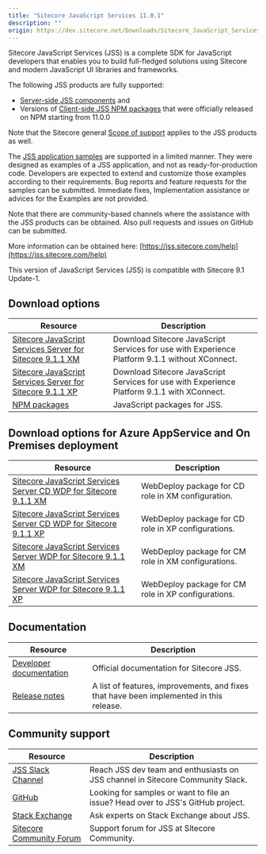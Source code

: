 ```yaml
---
title: "Sitecore JavaScript Services 11.0.1"
description: ""
origin: https://dev.sitecore.net/Downloads/Sitecore_JavaScript_Services/110/Sitecore_JavaScript_Services_1101.aspx
---
```


Sitecore JavaScript Services (JSS) is a complete SDK for JavaScript developers that enables you to build full-fledged solutions using Sitecore and modern JavaScript UI libraries and frameworks.

The following JSS products are fully supported:

-   [Server-side JSS components](/Downloads/Sitecore_JavaScript_Services) and
-   Versions of [Client-side JSS NPM packages](https://github.com/Sitecore/jss/tree/dev/packages) that were officially released on NPM starting from 11.0.0

Note that the Sitecore general [Scope of support](https://kb.sitecore.net/articles/463549#ScopeOfSupport) applies to the JSS products as well.

The [JSS application samples](https://github.com/Sitecore/jss/tree/dev/samples) are supported in a limited manner. They were designed as examples of a JSS application, and not as ready-for-production code. Developers are expected to extend and customize those examples according to their requirements. Bug reports and feature requests for the samples can be submitted. Immediate fixes, Implementation assistance or advices for the Examples are not provided.

Note that there are community-based channels where the assistance with the JSS products can be obtained. Also pull requests and issues on GitHub can be submitted.

More information can be obtained here: [https://jss.sitecore.com/help](https://jss.sitecore.com/help)

  <Alert variant='warning' mb={4}>
    <AlertIcon />
    This version of JavaScript Services (JSS) is compatible with Sitecore 9.1 Update-1.
  </Alert>
  

## Download options

 | Resource | Description |
 | --- | --- |
 | [Sitecore JavaScript Services Server for Sitecore 9.1.1 XM](https://scdp.blob.core.windows.net/downloads/Sitecore%20JavaScript%20Services/110/Sitecore%20JavaScript%20Services%201101/Secure/Sitecore%20JavaScript%20Services%20Server%20for%20Sitecore%209.1.1%20XM%2011.0.1%20rev.%20190318.zip) | Download Sitecore JavaScript Services for use with Experience Platform 9.1.1 without XConnect. |
 | [Sitecore JavaScript Services Server for Sitecore 9.1.1 XP](https://scdp.blob.core.windows.net/downloads/Sitecore%20JavaScript%20Services/110/Sitecore%20JavaScript%20Services%201101/Secure/Sitecore%20JavaScript%20Services%20Server%20for%20Sitecore%209.1.1%20XP%2011.0.1%20rev.%20190318.zip) | Download Sitecore JavaScript Services for use with Experience Platform 9.1.1 with XConnect. |
 | [NPM packages](https://www.npmjs.com/org/sitecore-jss) | JavaScript packages for JSS. |

## Download options for Azure AppService and On Premises deployment

 | Resource | Description |
 | --- | --- |
 | [Sitecore JavaScript Services Server CD WDP for Sitecore 9.1.1 XM](https://scdp.blob.core.windows.net/downloads/Sitecore%20JavaScript%20Services/110/Sitecore%20JavaScript%20Services%201101/Secure/Sitecore%20JavaScript%20Services%20Server%20for%20Sitecore%209.1.1%20XM%2011.0.1%20rev.%20190318%20CD.scwdp.zip) | WebDeploy package for CD role in XM configuration. |
 | [Sitecore JavaScript Services Server CD WDP for Sitecore 9.1.1 XP](https://scdp.blob.core.windows.net/downloads/Sitecore%20JavaScript%20Services/110/Sitecore%20JavaScript%20Services%201101/Secure/Sitecore%20JavaScript%20Services%20Server%20for%20Sitecore%209.1.1%20XP%2011.0.1%20rev.%20190318%20CD.scwdp.zip) | WebDeploy package for CD role in XP configurations. |
 | [Sitecore JavaScript Services Server WDP for Sitecore 9.1.1 XM](https://scdp.blob.core.windows.net/downloads/Sitecore%20JavaScript%20Services/110/Sitecore%20JavaScript%20Services%201101/Secure/Sitecore%20JavaScript%20Services%20Server%20for%20Sitecore%209.1.1%20XM%2011.0.1%20rev.%20190318.scwdp.zip) | WebDeploy package for CM role in XM configurations. |
 | [Sitecore JavaScript Services Server WDP for Sitecore 9.1.1 XP](https://scdp.blob.core.windows.net/downloads/Sitecore%20JavaScript%20Services/110/Sitecore%20JavaScript%20Services%201101/Secure/Sitecore%20JavaScript%20Services%20Server%20for%20Sitecore%209.1.1%20XP%2011.0.1%20rev.%20190318.scwdp.zip) | WebDeploy package for CM role in XP configurations. |

## Documentation

 | Resource | Description |
 | --- | --- |
 | [Developer documentation](https://jss.sitecore.net) | Official documentation for Sitecore JSS. |
 | [Release notes](https://jss.sitecore.net/release-notes) | A list of features, improvements, and fixes that have been implemented in this release. |

## Community support

 | Resource | Description |
 | --- | --- |
 | [JSS Slack Channel](https://sitecorechat.slack.com/messages/jss) | Reach JSS dev team and enthusiasts on JSS channel in Sitecore Community Slack. |
 | [GitHub](https://github.com/sitecore/jss) | Looking for samples or want to file an issue? Head over to JSS's GitHub project. |
 | [Stack Exchange](https://sitecore.stackexchange.com/questions/tagged/jss) | Ask experts on Stack Exchange about JSS. |
 | [Sitecore Community Forum](https://community.sitecore.net/developers/f/40) | Support forum for JSS at Sitecore Community. |